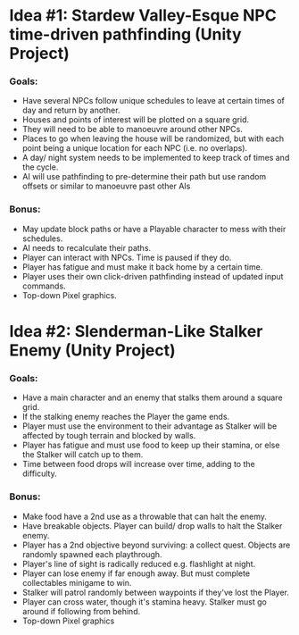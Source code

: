 # Idea #1: Stardew Valley-Esque NPC time-driven pathfinding (Unity Project)
### Goals:
- Have several NPCs follow unique schedules to leave at certain times of day and return by another.
- Houses and points of interest will be plotted on a square grid.
- They will need to be able to manoeuvre around other NPCs.
- Places to go when leaving the house will be randomized, but with each point being a unique location for each NPC (i.e. no overlaps).
- A day/ night system needs to be implemented to keep track of times and the cycle.
- AI will use pathfinding to pre-determine their path but use random offsets or similar to manoeuvre past other AIs

### Bonus:
- May update block paths or have a Playable character to mess with their schedules.
- AI needs to recalculate their paths.
- Player can interact with NPCs. Time is paused if they do.
- Player has fatigue and must make it back home by a certain time.
- Player uses their own click-driven pathfinding instead of updated input commands.
- Top-down Pixel graphics.

# Idea #2: Slenderman-Like Stalker Enemy (Unity Project)
### Goals:
- Have a main character and an enemy that stalks them around a square grid.
- If the stalking enemy reaches the Player the game ends.
- Player must use the environment to their advantage as Stalker will be affected by tough terrain and blocked by walls.
- Player has fatigue and must use food to keep up their stamina, or else the Stalker will catch up to them.
- Time between food drops will increase over time, adding to the difficulty.

### Bonus:
- Make food have a 2nd use as a throwable that can halt the enemy.
- Have breakable objects. Player can build/ drop walls to halt the Stalker enemy.
- Player has a 2nd objective beyond surviving: a collect quest. Objects are randomly spawned each playthrough.
- Player's line of sight is radically reduced e.g. flashlight at night.
- Player can lose enemy if far enough away. But must complete collectables minigame to win. 
- Stalker will patrol randomly between waypoints if they've lost the Player.
- Player can cross water, though it's stamina heavy. Stalker must go around if following from behind.
- Top-down Pixel graphics

